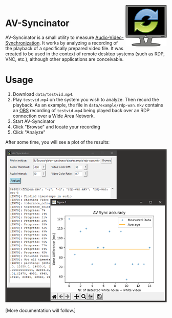 <img src="avsyncinator/res/logo/logo-256x256.png" height="128" align="right"/>

# AV-Syncinator

AV-Syncinator is a small utility to measure
[Audio-Video-Synchronization](https://en.wikipedia.org/wiki/Audio-to-video_synchronization).
It works by analyzing a recording of the playback of a specifically prepared
video file. It was created to be used in the context of remote desktop systems
(such as RDP, VNC, etc.), although other applications are conceivable.

# Usage

1. Download `data/testvid.mp4`.
2. Play `testvid.mp4` on the system you wish to analyze. Then record the
   playback. As an example, the file in `data/example/rdp-wan.mkv` contains an
   [OBS](https://obsproject.com/) recording of `testvid.mp4` being played back
   over an RDP connection over a Wide Area Network.
3. Start AV-Syncinator
4. Click "Browse" and locate your recording
5. Click "Analyze"

After some time, you will see a plot of the results:

<img src="data/screenshot.png"/>

[More documentation will follow.]